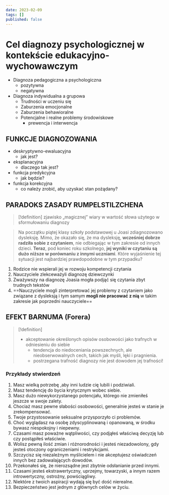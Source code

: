 ```yaml
---
date: 2023-02-09
tags: []
published: false
---
```

# Cel diagnozy psychologicznej w kontekście edukacyjno-wychowawczym

- Diagnoza pedagogiczna a psychologiczna 
	- pozytywna
	- negatywna
- Diagnoza indywidualna a grupowa 
	- Trudności w uczeniu się  
	- Zaburzenia emocjonalne  
	- Zaburzenia behawioralne
	- Potencjalne i realne problemy środowiskowe 
		- prewencja i interwencja

## FUNKCJE DIAGNOZOWANIA

- deskryptywno-ewaluacyjna 
	- jak jest?
- eksplanacyjna  
	- dlaczego tak jest?
- funkcja predykcyjna 
	- jak będzie?
- funkcja korekcyjna  
	- co należy zrobić, aby uzyskać stan pożądany?

## PARADOKS ZASADY RUMPELSTILZCHENA

> [!definition]
>zjawisko „magicznej” wiary w wartość słowa użytego w sformułowaniu diagnozy

> Na początku piątej klasy szkoły podstawowej u Joasi zdiagnozowano dysleksję. Mimo, że okazało się, że ma dysleksję, **wcześniej dobrze radziła sobie z czytaniem**, nie odbiegając w tym zakresie od innych dzieci. **Teraz**, pod koniec roku szkolnego, **jej wyniki w czytaniu są dużo niższe w porównaniu z innymi uczniami**. Które wyjaśnienie tej sytuacji jest najbardziej prawdopodobne w tym przypadku?

1.  Rodzice nie wspierali jej w rozwoju kompetencji czytania
2.  Nauczyciele zlekceważyli diagnozę dziewczynki
3.  Zważywszy na diagnozę Joasia mogła podjąć się czytania zbyt trudnych tekstów
4. ==Nauczyciele mogli zinterpretować jej problemy z czytaniem jako związane z dysleksją i tym samym **mogli nie pracować z nią** w takim zakresie jak poprzedni nauczyciele==

## EFEKT BARNUMA (Forera)

> [!definition]
> - akceptowanie określonych opisów osobowości jako trafnych w odniesieniu do siebie
> 	- tendencja do niedoceniania powszechnych, ale nieobserwowalnych cech, takich jak myśli, lęki i pragnienia.
> 	-   postrzegana trafność diagnozy nie jest dowodem jej trafności!

### Przykłady stwierdzeń
1.  Masz wielką potrzebę ,aby inni ludzie cię lubili i podziwiali.
2.  Masz tendencję do bycia krytycznym wobec siebie.
3.  Masz dużo niewykorzystanego potencjału, którego nie zmieniłeś jeszcze w swoje zalety.
4.  Chociaż masz pewne słabości osobowości, generalnie jesteś w stanie je zrekompensować.
5.  Twoje przystosowanie seksualne przysporzyło ci problemów.
6.  Choć wyglądasz na osobę zdyscyplinowaną i opanowaną, w środku bywasz niespokojny i niepewny.
7.  Czasami masz poważne wątpliwości, czy podjąłeś właściwą decyzję lub czy postąpiłeś właściwie.
8.  Wolisz pewną ilość zmian i różnorodności i jesteś niezadowolony, gdy jesteś otoczony ograniczeniami i restrykcjami.
9.  Szczycisz się niezależnym myślicielem i nie akceptujesz oświadczeń innych bez zadowalających dowodów.
10. Przekonałeś się, że nierozsądne jest zbytnie odsłanianie przed innymi.
11. Czasami jesteś ekstrawertyczny, uprzejmy, towarzyski, a innym razem introwertyczny, ostrożny, powściągliwy. 
12. Niektóre z twoich aspiracji wydają się być dość nierealne.  
13. Bezpieczeństwo jest jednym z głównych celów w życiu.
